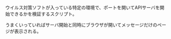 ウイルス対策ソフトが入っている特定の環境で、ポートを開いてAPIサーバを開始できるかを検証するスクリプト。

うまくいっていればサーバ開始と同時にブラウザが開いてメッセージだけのページが表示される。

